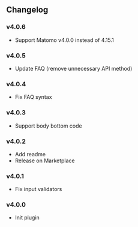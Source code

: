 ## Changelog

### v4.0.6

- Support Matomo v4.0.0 instead of 4.15.1

### v4.0.5

- Update FAQ (remove unnecessary API method)

### v4.0.4

- Fix FAQ syntax

### v4.0.3

- Support body bottom code

### v4.0.2

- Add readme
- Release on Marketplace

### v4.0.1

- Fix input validators

### v4.0.0

- Init plugin

